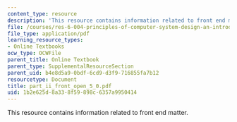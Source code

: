 ```yaml
---
content_type: resource
description: 'This resource contains information related to front end matter. '
file: /courses/res-6-004-principles-of-computer-system-design-an-introduction-spring-2009/1b2e625d8a338f59898c6357a9950414_part_ii_front_open_5_0.pdf
file_type: application/pdf
learning_resource_types:
- Online Textbooks
ocw_type: OCWFile
parent_title: Online Textbook
parent_type: SupplementalResourceSection
parent_uid: b4e8d5a9-0bdf-6cd9-d3f9-716855fa7b12
resourcetype: Document
title: part_ii_front_open_5_0.pdf
uid: 1b2e625d-8a33-8f59-898c-6357a9950414
---
```

This resource contains information related to front end matter. 

